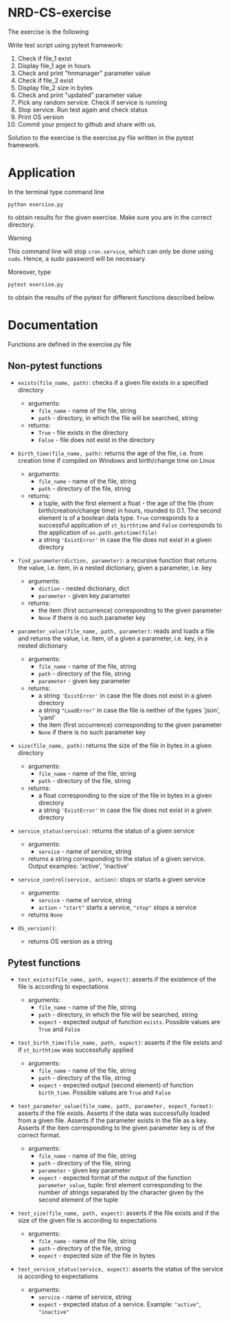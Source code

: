 # NRD-CS-exercise
The exercise is the following

Write test script using pytest framework:

1. Check if file_1 exist
2. Display file_1 age in hours
3. Check and print "hnmanager" parameter value
4. Check if file_2 exist
5. Display file_2 size in bytes
6. Check and print "updated" parameter value
7. Pick any random service. Check if service is running
8. Stop service. Run test again and check status
9. Print OS version
10. Commit your project to github and share with us.

Solution to the exercise is the exercise.py file written in the pytest framework.
# Application
In the terminal type command line
```
python exercise.py
```
to obtain results for the given exercise. Make sure you are in the correct directory. 
> [!WARNING]
> This command line will stop `cron.service`, which can only be done using `sudo`. Hence, a sudo password will be necessary

Moreover, type
```
pytest exercise.py
```
to obtain the results of the pytest for different functions described below.
# Documentation
Functions are defined in the exercise.py file


Non-pytest functions
-
- `exists(file_name, path)`: checks if a given file exists in a specified directory
  - arguments:
    - `file_name` - name of the file, string
    - `path` - directory, in which the file will be searched, string
  - returns:
    - `True` - file exists in the directory
    - `False` - file does not exist in the directory

- `birth_time(file_name, path)`: returns the age of the file, i.e. from creation time if compiled on Windows and birth/change time on Linux
  - arguments:
    - `file_name` - name of the file, string
    - `path` - directory of the file, string
  - returns:
    - a tuple, with the first element a float - the age of the file (from birth/creation/change time) in hours, rounded to 0.1. The second element is of a boolean data type. `True` corresponds to a successful application of `st_birthtime` and `False` corresponds to the application of `os.path.getctime(file)`
    - a string `'ExistError'` in case the file does not exist in a given directory
- `find_parameter(diction, parameter)`: a recursive function that returns the value, i.e. item, in a nested dictionary, given a parameter, i.e. key
  - arguments:
    - `diction` - nested dictionary, dict
    - `parameter` - given key parameter
  - returns:
    - the item (first occurrence) corresponding to the given parameter
    - `None` if there is no such parameter key
    
- `parameter_value(file_name, path, parameter)`: reads and loads a file and returns the value, i.e. item, of a given a parameter, i.e. key, in a nested dictionary
  - arguments:
    - `file_name` - name of the file, string
    - `path` - directory of the file, string
    - `parameter` - given key parameter
  - returns:
    - a string `'ExistError'` in case the file does not exist in a given directory
    - a string `"LoadError"` in case the file is neither of the types 'json', 'yaml'
    - the item (first occurrence) corresponding to the given parameter
    - `None` if there is no such parameter key
      
- `size(file_name, path)`: returns the size of the file in bytes in a given directory
  - arguments:
    - `file_name` - name of the file, string
    - `path` - directory of the file, string
  - returns:
    - a float corresponding to the size of the file in bytes in a given directory
    - a string `'ExistError'` in case the file does not exist in a given directory

    
- `service_status(service)`: returns the status of a given service
  - arguments:
    - `service` - name of service, string
  - returns a string corresponding to the status of a given service. Output examples: 'active', 'inactive'

  
- `service_control(service, action)`: stops or starts a given service
  - arguments:
    - `service` - name of service, string
    - `action` - `"start"` starts a service, `"stop"` stops a service
  - returns `None`

- `OS_version()`: 
  - returns OS version as a string

Pytest functions
-
- `test_exists(file_name, path, expect)`: asserts if the existence of the file is according to expectations
  - arguments:
    - `file_name` - name of the file, string
    - `path` - directory, in which the file will be searched, string
    - `expect` - expected output of function `exists`. Possible values are `True` and `False`
- `test_birth_time(file_name, path, expect)`: asserts if the file exists and if `st_birthtime` was successfully applied
  - arguments:
    - `file_name` - name of the file, string
    - `path` - directory of the file, string
    - `expect` - expected output (second element) of function `birth_time`. Possible values are `True` and `False`
   
    
- `test_parameter_value(file_name, path, parameter, expect_format)`: asserts if the file exists. Asserts if the data was successfully loaded from a given file. Asserts if the parameter exists in the file as a key. Asserts if the item corresponding to the given parameter key is of the correct format.
  - arguments:
    - `file_name` - name of the file, string
    - `path` - directory of the file, string
    - `parameter` - given key parameter
    - `expect` - expected format of the output of the function `parameter_value`, tuple: first element corresponding to the number of strings separated by the character given by the second element of the tuple
   

- `test_size(file_name, path, expect)`: asserts if the file exists and if the size of the given file is according to expectations
  - arguments:
    - `file_name` - name of the file, string
    - `path` - directory of the file, string
    - `expect` - expected size of the file in bytes

- `test_service_status(service, expect)`: asserts the status of the service is according to expectations
  - arguments:
    - `service` - name of service, string
    - `expect` - expected status of a service. Example: `"active"`, `"inactive"`

